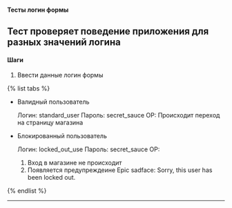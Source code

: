
#### Тесты логин формы
Тест проверяет поведение приложения для разных значений логина
---
#### Шаги
1. Ввести данные логин формы

{% list tabs %}

- Валидный пользователь

  Логин: standard_user
  Пароль: secret_sauce
  ОР: Происходит переход на страницу магазина    
- Блокированный пользователь

  Логин: locked_out_use
  Пароль: secret_sauce
  ОР:
    1. Вход в магазине не происходит
    2. Появляется предупреждеине Epic sadface: Sorry, this user has been locked out.

{% endlist %}

---
